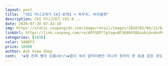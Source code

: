 ```yaml
---
layout: post 
title:  "CKI 미니고데기 CKI-0701 + 파우치, 바이올렛" 
description: CKI 미니고데기 CKI-0 ..
date: 2020-07-20 07:42:10 
img: https://static.coupangcdn.com/image/retail/images/2020/05/06/11/8/378bdf20-9f97-46b9-9cce-bad6ac692bc1.jpg 
linkUrl: https://link.coupang.com/re/AFFSDP?lptag=AF3600438&subid=ahnPublicAsk&pageKey=1546871904&itemId=2648249763&vendorItemId=70893762033&traceid=V0-113-4634a1cb0d5847aa 
categories: [1016] 
color: 5A8DF3 
price: 10400 
author: Ask View Shop 
cont:  "▪️열 진짜 빨리 오름<br/>▪️열이 세서 앞머리뿐만 아니라 뒷머리 한 움큼 잡은 것도 고데기 잘됨ㅎㅎ 앞머리용으로 샀는데 뒷머리도 됨 ㄱㅇㄷㄱㅇㄷ<br/>▪️열이 손잡이까지도 타고올라와서 손잡이 부분 잡았는데도 손이 너무 뜨겁고 그럼 ㅠㅠ<br/>❤제품명  CKI CKI <br/> - 0701 휴대용 미니 고데기 (파우치 증정), 핑크❤<br/>가격  11900<br/>구성  박스, 설명서, 고데기, 파우치<br/>단점<br/>단점  키는 스위치가 안쪽에 있어서 큰게 불편하고 손가락이 될 수 있음<br/>무게  아주 가벼움<br/>배송비 무료배송<br/>상태  아주좋음<br/>색감 연한 베이비 핑크<br/>색상  핑크<br/>생각보다 작은편이고요 한가지 온도나 아쉽네요 해보니 고데 잘됩니다 회사에 놔두고 쓰려구요<br/>작동  아주잘됨<br/>장점<br/>장점  머리카락이 녹지않음, 무게가 가벼워서 휴대용이 편리함<br/>후기  우선이 제품은 굉장히 작은 사이즈가 아닌 보통 소형사이즈면서 휴대용이 정말 간편한 제품입니다.<br/> 그리고 무엇보다 머리카락이 녹지 않는 점에서 굉장히 좋은 제품입니다.<br/> 그리고 가격도 생각보다 많이 저렴한 편입니다 보통 소형 사이즈는 원래 3만 원에서 4만 원 정도에 구매했던 것 같습니다.<br/> 고데기를 키는 스위치가 열판 아래쪽에 있기 때문에 잘못하다가는 손이 데일 수 있기 때문에 조심해서 해야 할 것 같습니다.<br/> 그리고 제가 판매자분께 파우치는 원래 다 드리는 거냐고 물어 봤을 때 전부 다 드리는 거라고 하셨기 때문에 정말 이득입니다.<br/> 그리고 혹시 저처럼 수학 여행이나 여행을 가시는 분들은이 제품을 챙겨가시면 정말 많이 도움이 됩니다.<br/> 그리고 배송은 박스가 아니 택배 봉투로 왔습니다.<br/> 뽁뽁이는 감싸져 오지 않았습니다.<br/> 만약에 사신다고 하시면은 열판 아래쪽에 스위치가 있어서 손이 데일 수 있는 점을 꼭 고려 하셔서 사시길 바랍니다.<br/> 저의 솔직 후기가 도움이 되셨다면 도움 돼요 버튼 한 번씩 꼭 꼭 눌러 주시길 바랄게요.<br/><br/>" 
---
```

